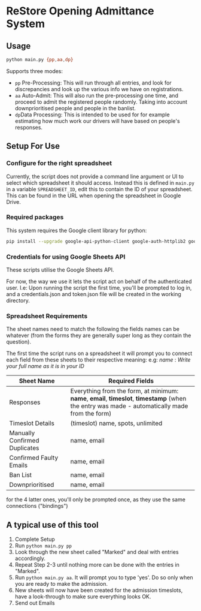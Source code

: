 # ReStore Opening Admittance System

## Usage

```bash
python main.py {pp,aa,dp}
```

Supports three modes:
 - `pp` Pre-Processing: This will run through all entries, and look for discrepancies and look up the various info we have on registrations.
 - `aa` Auto-Admit: This will also run the pre-processing one time, and proceed to admit the registered people randomly. Taking into account downprioritised people and people in the banlist.
 - `dp`Data Processing: This is intended to be used for for example estimating how much work our drivers will have based on people's responses.


## Setup For Use

### Configure for the right spreadsheet

Currently, the script does not provide a command line argument or UI to select which spreadsheet it should access. Instead this is defined in `main.py` in a variable `SPREADSHEET_ID`, edit this to contain the ID of your spreadsheet. This can be found in the URL when opening the spreadsheet in Google Drive.

### Required packages

This system requires the Google client library for python:

```bash
pip install --upgrade google-api-python-client google-auth-httplib2 google-auth-oauthlib
```

### Credentials for using Google Sheets API
These scripts utilise the Google Sheets API.

For now, the way we use it lets the script act on behalf of the 
authenticated user. I.e: Upon running the script the first time, you'll 
be prompted to log in, and a credentials.json and token.json file will
be created in the working directory.

### Spreadsheet Requirements

The sheet names need to match the following
the fields names can be whatever (from the forms they are generally super long as they contain the question).

The first time the script runs on a spreadsheet it will prompt you to connect each field from these sheets to their respective meaning:
e.g: _name_ : _Write your full name as it is in your ID_

| Sheet Name                    | Required Fields                                                                                                                                     |
|-------------------------------|-----------------------------------------------------------------------------------------------------------------------------------------------------|
| Responses                     | Everything from the form, at minimum: **name**, **email**, **timeslot**, **timestamp** (when the entry was made - automatically made from the form) |
| Timeslot Details              | (timeslot) name, spots, unlimited                                                                                                                   |
| Manually Confirmed Duplicates | name, email                                                                                                                                         |
| Confirmed Faulty Emails       | name, email                                                                                                                                         |
| Ban List                      | name, email                                                                                                                                         |
| Downprioritised               | name, email                                                                                                                                         |

for the 4 latter ones, you'll only be prompted once, as they use the same connections ("bindings")

## A typical use of this tool

1. Complete Setup
2. Run `python main.py pp`
3. Look through the new sheet called "Marked" and deal with entries accordingly.
4. Repeat Step 2-3 until nothing more can be done with the entries in "Marked".
5. Run `python main.py aa`. It will prompt you to type 'yes'. Do so only when you are ready to make the admission.
6. New sheets will now have been created for the admission timeslots, have a look-through to make sure everything looks OK.
7. Send out Emails
